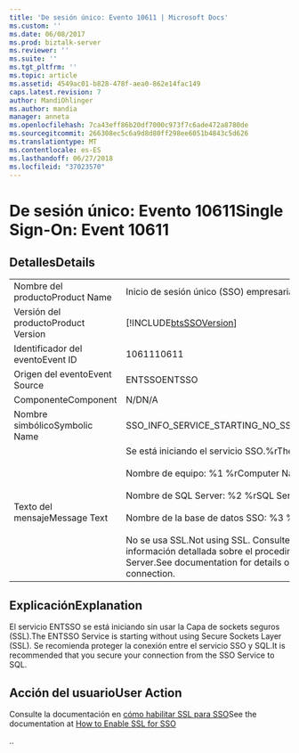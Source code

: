 ```yaml
---
title: 'De sesión único: Evento 10611 | Microsoft Docs'
ms.custom: ''
ms.date: 06/08/2017
ms.prod: biztalk-server
ms.reviewer: ''
ms.suite: ''
ms.tgt_pltfrm: ''
ms.topic: article
ms.assetid: 4549ac01-b828-478f-aea0-862e14fac149
caps.latest.revision: 7
author: MandiOhlinger
ms.author: mandia
manager: anneta
ms.openlocfilehash: 7ca43eff86b20df7000c973f7c6ade472a8780de
ms.sourcegitcommit: 266308ec5c6a9d8d80ff298ee6051b4843c5d626
ms.translationtype: MT
ms.contentlocale: es-ES
ms.lasthandoff: 06/27/2018
ms.locfileid: "37023570"
---
```

# <a name="single-sign-on-event-10611"></a><span data-ttu-id="938ca-102">De sesión único: Evento 10611</span><span class="sxs-lookup"><span data-stu-id="938ca-102">Single Sign-On: Event 10611</span></span>
## <a name="details"></a><span data-ttu-id="938ca-103">Detalles</span><span class="sxs-lookup"><span data-stu-id="938ca-103">Details</span></span>  
  
|                 |                                                                                                                                                                                                                                           |
|-----------------|-------------------------------------------------------------------------------------------------------------------------------------------------------------------------------------------------------------------------------------------|
|  <span data-ttu-id="938ca-104">Nombre del producto</span><span class="sxs-lookup"><span data-stu-id="938ca-104">Product Name</span></span>   |                                                                                                         <span data-ttu-id="938ca-105">Inicio de sesión único (SSO) empresarial</span><span class="sxs-lookup"><span data-stu-id="938ca-105">Enterprise Single Sign-On</span></span>                                                                                                         |
| <span data-ttu-id="938ca-106">Versión del producto</span><span class="sxs-lookup"><span data-stu-id="938ca-106">Product Version</span></span> |                                                                                        [!INCLUDE[btsSSOVersion](../includes/btsssoversion-md.md)]                                                                                         |
|    <span data-ttu-id="938ca-107">Identificador del evento</span><span class="sxs-lookup"><span data-stu-id="938ca-107">Event ID</span></span>     |                                                                                                                   <span data-ttu-id="938ca-108">10611</span><span class="sxs-lookup"><span data-stu-id="938ca-108">10611</span></span>                                                                                                                   |
|  <span data-ttu-id="938ca-109">Origen del evento</span><span class="sxs-lookup"><span data-stu-id="938ca-109">Event Source</span></span>   |                                                                                                                  <span data-ttu-id="938ca-110">ENTSSO</span><span class="sxs-lookup"><span data-stu-id="938ca-110">ENTSSO</span></span>                                                                                                                   |
|    <span data-ttu-id="938ca-111">Componente</span><span class="sxs-lookup"><span data-stu-id="938ca-111">Component</span></span>    |                                                                                                                    <span data-ttu-id="938ca-112">N/D</span><span class="sxs-lookup"><span data-stu-id="938ca-112">N/A</span></span>                                                                                                                    |
|  <span data-ttu-id="938ca-113">Nombre simbólico</span><span class="sxs-lookup"><span data-stu-id="938ca-113">Symbolic Name</span></span>  |                                                                                                     <span data-ttu-id="938ca-114">SSO_INFO_SERVICE_STARTING_NO_SSL</span><span class="sxs-lookup"><span data-stu-id="938ca-114">SSO_INFO_SERVICE_STARTING_NO_SSL</span></span>                                                                                                      |
|  <span data-ttu-id="938ca-115">Texto del mensaje</span><span class="sxs-lookup"><span data-stu-id="938ca-115">Message Text</span></span>   | <span data-ttu-id="938ca-116">Se está iniciando el servicio SSO.%r</span><span class="sxs-lookup"><span data-stu-id="938ca-116">The SSO service is starting.%r</span></span><br /><br /> <span data-ttu-id="938ca-117">Nombre de equipo: %1 %r</span><span class="sxs-lookup"><span data-stu-id="938ca-117">Computer Name: %1%r</span></span><br /><br /> <span data-ttu-id="938ca-118">Nombre de SQL Server: %2 %r</span><span class="sxs-lookup"><span data-stu-id="938ca-118">SQL Server Name: %2%r</span></span><br /><br /> <span data-ttu-id="938ca-119">Nombre de la base de datos SSO: %3 %r</span><span class="sxs-lookup"><span data-stu-id="938ca-119">SSO Database Name: %3%r</span></span><br /><br /> <span data-ttu-id="938ca-120">No se usa SSL.</span><span class="sxs-lookup"><span data-stu-id="938ca-120">Not using SSL.</span></span> <span data-ttu-id="938ca-121">Consulte la documentación para obtener información detallada sobre el procedimiento para proteger la conexión con SQL Server.</span><span class="sxs-lookup"><span data-stu-id="938ca-121">See documentation for details on how to secure the SQL Server connection.</span></span> |
  
## <a name="explanation"></a><span data-ttu-id="938ca-122">Explicación</span><span class="sxs-lookup"><span data-stu-id="938ca-122">Explanation</span></span>  
 <span data-ttu-id="938ca-123">El servicio ENTSSO se está iniciando sin usar la Capa de sockets seguros (SSL).</span><span class="sxs-lookup"><span data-stu-id="938ca-123">The ENTSSO Service is starting without using Secure Sockets Layer (SSL).</span></span> <span data-ttu-id="938ca-124">Se recomienda proteger la conexión entre el servicio SSO y SQL.</span><span class="sxs-lookup"><span data-stu-id="938ca-124">It is recommended that you secure your connection from the SSO Service to SQL.</span></span>  
  
## <a name="user-action"></a><span data-ttu-id="938ca-125">Acción del usuario</span><span class="sxs-lookup"><span data-stu-id="938ca-125">User Action</span></span>  
 <span data-ttu-id="938ca-126">Consulte la documentación en [cómo habilitar SSL para SSO](../core/how-to-enable-ssl-for-sso.md)</span><span class="sxs-lookup"><span data-stu-id="938ca-126">See the documentation at [How to Enable SSL for SSO](../core/how-to-enable-ssl-for-sso.md)</span></span>  
  
 <span data-ttu-id="938ca-127">.</span><span class="sxs-lookup"><span data-stu-id="938ca-127">.</span></span>